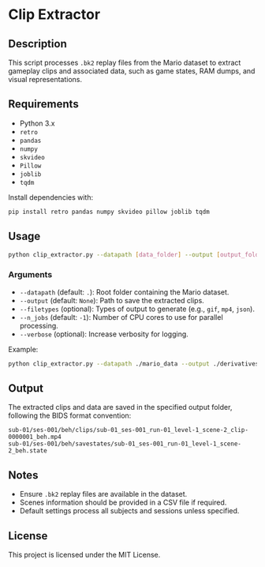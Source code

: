 # Clip Extractor

## Description
This script processes `.bk2` replay files from the Mario dataset to extract gameplay clips and associated data, such as game states, RAM dumps, and visual representations.

## Requirements
- Python 3.x
- `retro`
- `pandas`
- `numpy`
- `skvideo`
- `Pillow`
- `joblib`
- `tqdm`

Install dependencies with:

```bash
pip install retro pandas numpy skvideo pillow joblib tqdm
```

## Usage

```bash
python clip_extractor.py --datapath [data_folder] --output [output_folder]
```

### Arguments
- `--datapath` (default: `.`): Root folder containing the Mario dataset.
- `--output` (default: `None`): Path to save the extracted clips.
- `--filetypes` (optional): Types of output to generate (e.g., `gif`, `mp4`, `json`).
- `--n_jobs` (default: `-1`): Number of CPU cores to use for parallel processing.
- `--verbose` (optional): Increase verbosity for logging.

Example:

```bash
python clip_extractor.py --datapath ./mario_data --output ./derivatives --filetypes gif mp4 json
```

## Output
The extracted clips and data are saved in the specified output folder, following the BIDS format convention:

```
sub-01/ses-001/beh/clips/sub-01_ses-001_run-01_level-1_scene-2_clip-0000001_beh.mp4
sub-01/ses-001/beh/savestates/sub-01_ses-001_run-01_level-1_scene-2_beh.state
```

## Notes
- Ensure `.bk2` replay files are available in the dataset.
- Scenes information should be provided in a CSV file if required.
- Default settings process all subjects and sessions unless specified.

## License
This project is licensed under the MIT License.

